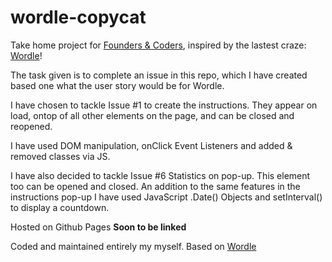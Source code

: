 # wordle-copycat

Take home project for [Founders & Coders](https://learn.foundersandcoders.com/), inspired by the lastest craze: [Wordle](https://www.powerlanguage.co.uk/wordle/)!

The task given is to complete an issue in this repo, which I have created based one what the user story would be for Wordle.

I have chosen to tackle Issue #1 to create the instructions. They appear on load, ontop of all other elements on the page, and can be closed and reopened.

I have used DOM manipulation, onClick Event Listeners and added & removed classes via JS.

I have also decided to tackle Issue #6 Statistics on pop-up. This element too can be opened and closed.
An addition to the same features in the instructions pop-up I have used JavaScript .Date() Objects and setInterval() to display a countdown. 

Hosted on Github Pages **Soon to be linked**

Coded and maintained entirely my myself. Based on [Wordle](https://www.powerlanguage.co.uk/wordle/)
